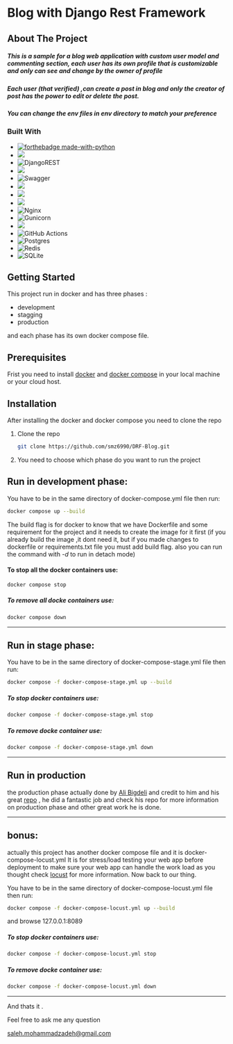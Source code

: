 # Blog with Django Rest Framework


<!-- ABOUT THE PROJECT -->
## About The Project

##### This is a sample for a blog web application with custom user model and commenting section, each user has its own profile that is customizable and only can see and change by the owner of profile
##### Each user (that verified) ,can create a post in blog and only the creator of post has the power to edit or delete the post.
##### You can change the env files in env directory to match your preference


### Built With
* [![forthebadge made-with-python](http://ForTheBadge.com/images/badges/made-with-python.svg)](https://www.python.org/)
* ![](https://img.shields.io/badge/Django-092E20?style=for-the-badge&logo=django&logoColor=green)
* ![DjangoREST](https://img.shields.io/badge/DJANGO-REST-ff1709?style=for-the-badge&logo=django&logoColor=white&color=ff1709&labelColor=gray)
* ![](https://img.shields.io/badge/JWT-000000?style=for-the-badge&logo=JSON%20web%20tokens&logoColor=white)
* ![Swagger](https://img.shields.io/badge/-Swagger-%23Clojure?style=for-the-badge&logo=swagger&logoColor=white)
* ![](https://img.shields.io/badge/HTML5-E34F26?style=for-the-badge&logo=html5&logoColor=white)
* ![](https://img.shields.io/badge/CSS3-1572B6?style=for-the-badge&logo=css3&logoColor=white)
* ![](https://img.shields.io/badge/Bootstrap-563D7C?style=for-the-badge&logo=bootstrap&logoColor=white)
* ![Nginx](https://img.shields.io/badge/nginx-%23009639.svg?style=for-the-badge&logo=nginx&logoColor=white)
* ![Gunicorn](https://img.shields.io/badge/gunicorn-%298729.svg?style=for-the-badge&logo=gunicorn&logoColor=white)
* ![](https://img.shields.io/badge/Docker-2CA5E0?style=for-the-badge&logo=docker&logoColor=white)
* ![GitHub Actions](https://img.shields.io/badge/github%20actions-%232671E5.svg?style=for-the-badge&logo=githubactions&logoColor=white)
* ![Postgres](https://img.shields.io/badge/postgres-%23316192.svg?style=for-the-badge&logo=postgresql&logoColor=white)
* ![Redis](https://img.shields.io/badge/redis-%23DD0031.svg?style=for-the-badge&logo=redis&logoColor=white)
* ![SQLite](https://img.shields.io/badge/sqlite-%2307405e.svg?style=for-the-badge&logo=sqlite&logoColor=white)



<!-- GETTING STARTED -->
## Getting Started

This project run in docker and has three phases :
- development
- stagging
- production

and each phase has its own docker compose file.
## Prerequisites

Frist you need to install <a href="https://docs.docker.com/engine/install/">docker</a> and <a href="https://docs.docker.com/compose/install/">docker compose</a> in your local machine or your cloud host.

## Installation
After installing the docker and docker compose you need to clone the repo
1. Clone the repo
   ```sh
   git clone https://github.com/smz6990/DRF-Blog.git
   ```
2. You need to choose which phase do you want to run the project

## Run in development phase:
   You have to  be in the same directory of docker-compose.yml file then run:
   ```sh
   docker compose up --build
   ```
 The build flag is for docker to know that we have Dockerfile and some requirement for the project and it needs to create the image for it first (if you already build the image ,it dont need it, but if you made changes to dockerfile or requirements.txt file you must add build flag. also you can run the command with *-d* to run in detach mode)
 
 #### To stop all the docker containers use:
 ```sh
 docker compose stop
 ```
 ##### To remove all docke containers use:
 ```sh
 docker compose down
 ```
 <hr>
 
 ## Run in stage phase:
   You have to  be in the same directory of docker-compose-stage.yml file then run:
   
   ```sh
   docker compose -f docker-compose-stage.yml up --build
   ```
 ##### To stop docker containers use:
 ```sh
 docker compose -f docker-compose-stage.yml stop
 ```
 ##### To remove docke container use:
 ```sh
 docker compose -f docker-compose-stage.yml down
 ```

<hr>

## Run in production 

the production phase actually done by <a href="https://github.com/AliBigdeli">Ali Bigdeli</a> and credit to him and his great <a href="https://github.com/AliBigdeli/Ultimate-Django3.2-Template">repo</a> , he did a fantastic job and check his repo for more information on production phase and other great work he is done.

<hr>

## bonus:

  actually this project has another docker compose file and it is docker-compose-locust.yml
  It is for stress/load testing your web app before deployment to make sure your web app can handle the work load as you thought
  check <a href="https://locust.io/">locust</a> for more information.
  Now back to our thing.
  
  You have to  be in the same directory of docker-compose-locust.yml file then run:
   
   ```sh
   docker compose -f docker-compose-locust.yml up --build
   ```
   
   and browse 127.0.0.1:8089
   
 ##### To stop docker containers use:
 ```sh
 docker compose -f docker-compose-locust.yml stop
 ```
 ##### To remove docke container use:
 ```sh
 docker compose -f docker-compose-locust.yml down
 ```

<hr>

And thats it .

Feel free to ask me any question

saleh.mohammadzadeh@gmail.com

